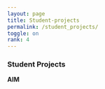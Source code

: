 ```yaml
---
layout: page
title: Student-projects
permalink: /student_projects/
toggle: on
rank: 4
---
```


### Student Projects
**AIM**
